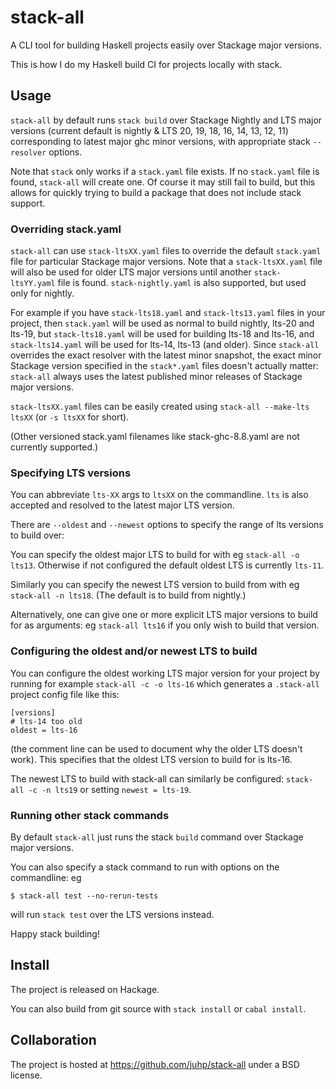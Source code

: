 # stack-all

A CLI tool for building Haskell projects easily over Stackage major versions.

This is how I do my Haskell build CI for projects locally with stack.

## Usage

`stack-all` by default runs `stack build` over Stackage Nightly and
LTS major versions
(current default is nightly & LTS 20, 19, 18, 16, 14, 13, 12, 11)
corresponding to latest major ghc minor versions,
with appropriate stack `--resolver` options.

Note that `stack` only works if a `stack.yaml` file exists.
If no `stack.yaml` file is found, `stack-all` will create one.
Of course it may still fail to build, but this allows for
quickly trying to build a package that does not include stack support.

### Overriding stack.yaml
`stack-all` can use `stack-ltsXX.yaml` files to override the default
`stack.yaml` file for particular Stackage major versions.
Note that a `stack-ltsXX.yaml` file will also be used for
older LTS major versions until another `stack-ltsYY.yaml` file is found.
`stack-nightly.yaml` is also supported, but used only for nightly.

For example if you have `stack-lts18.yaml` and `stack-lts13.yaml` files
in your project,
then `stack.yaml` will be used as normal to build nightly, lts-20 and lts-19,
but `stack-lts18.yaml` will be used for building lts-18 and lts-16,
and `stack-lts14.yaml` will be used for lts-14, lts-13 (and older).
Since `stack-all` overrides the exact resolver with the latest minor snapshot,
the exact minor Stackage version specified in the `stack*.yaml` files
doesn't actually matter: `stack-all` always uses the latest published
minor releases of Stackage major versions.

`stack-ltsXX.yaml` files can be easily created using
`stack-all --make-lts ltsXX` (or `-s ltsXX` for short).

(Other versioned stack.yaml filenames like stack-ghc-8.8.yaml
are not currently supported.)

### Specifying LTS versions
You can abbreviate `lts-XX` args to `ltsXX` on the commandline.
`lts` is also accepted and resolved to the latest major LTS version.

There are `--oldest`  and `--newest` options to specify the range of
lts versions to build over:

You can specify the oldest major LTS to build for with eg `stack-all -o lts13`.
Otherwise if not configured the default oldest LTS is currently `lts-11`.

Similarly you can specify the newest LTS version to build from with
eg `stack-all -n lts18`. (The default is to build from nightly.)

Alternatively, one can give one or more explicit LTS major versions to build
for as arguments: eg `stack-all lts16` if you only wish to build that version.

### Configuring the oldest and/or newest LTS to build
You can configure the oldest working LTS major version for your project
by running for example `stack-all -c -o lts-16` which generates a `.stack-all`
project config file like this:
```
[versions]
# lts-14 too old
oldest = lts-16
```
(the comment line can be used to document why the older LTS doesn't work).
This specifies that the oldest LTS version to build for is lts-16.

The newest LTS to build with stack-all can similarly be configured:
`stack-all -c -n lts19` or setting `newest = lts-19`.

### Running other stack commands
By default `stack-all` just runs the stack `build` command over
Stackage major versions.

You can also specify a stack command to run with options on the commandline:
eg
```
$ stack-all test --no-rerun-tests
```
will run `stack test` over the LTS versions instead.

Happy stack building!

## Install
The project is released on Hackage.

You can also build from git source with `stack install` or `cabal install`.

## Collaboration
The project is hosted at https://github.com/juhp/stack-all
under a BSD license.
